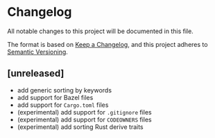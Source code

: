 # Changelog
All notable changes to this project will be documented in this file.

The format is based on [Keep a Changelog](https://keepachangelog.com/en/1.0.0/),
and this project adheres to [Semantic Versioning](https://semver.org/spec/v2.0.0.html).

## [unreleased]

- add generic sorting by keywords
- add support for Bazel files
- add support for `Cargo.toml` files
- (experimental) add support for `.gitignore` files
- (experimental) add support for `CODEOWNERS` files
- (experimental) add sorting Rust derive traits

